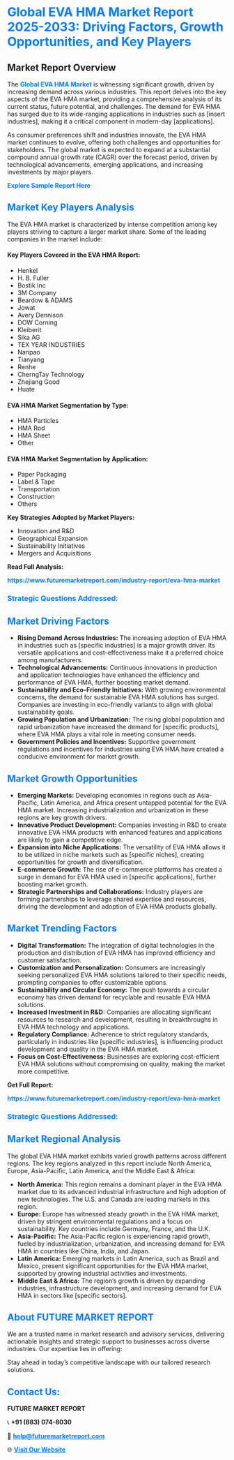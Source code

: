 <h1 style="color: #007BFF;">Global EVA HMA Market Report 2025-2033: Driving Factors, Growth Opportunities, and Key Players</h1>

<section id="overview">
<h2>Market Report Overview</h2>
<p>The <a href="https://www.futuremarketreport.com/industry-report/eva-hma-market" style="color: #007BFF; text-decoration: none;"><strong>Global EVA HMA Market</strong></a> is witnessing significant growth, driven by increasing demand across various industries. This report delves into the key aspects of the EVA HMA market, providing a comprehensive analysis of its current status, future potential, and challenges. The demand for EVA HMA has surged due to its wide-ranging applications in industries such as [insert industries], making it a critical component in modern-day [applications].</p>
<p>As consumer preferences shift and industries innovate, the EVA HMA market continues to evolve, offering both challenges and opportunities for stakeholders. The global market is expected to expand at a substantial compound annual growth rate (CAGR) over the forecast period, driven by technological advancements, emerging applications, and increasing investments by major players.</p>
</section>

<section id="overview">
<p><a href="https://www.futuremarketreport.com/request-sample/reportId=43852" style="color: #007BFF; text-decoration: none;"><strong>Explore Sample Report Here</strong></a></p>
</section>

<section id="key-players">
<h2 style="color: #007BFF;">Market Key Players Analysis</h2>
<p>The EVA HMA market is characterized by intense competition among key players striving to capture a larger market share. Some of the leading companies in the market include:</p>
<h4>Key Players Covered in the EVA HMA Report:</h4>
<ul><li>Henkel</li><li>H. B. Fuller</li><li>Bostik Inc</li><li>3M Company</li><li>Beardow &amp; ADAMS</li><li>Jowat</li><li>Avery Dennison</li><li>DOW Corning</li><li>Kleiberit</li><li>Sika AG</li><li>TEX YEAR INDUSTRIES</li><li>Nanpao</li><li>Tianyang</li><li>Renhe</li><li>CherngTay Technology</li><li>Zhejiang Good</li><li>Huate</li></ul>
<h4>EVA HMA Market Segmentation by Type:</h4>
<ul><li>HMA Particles</li><li>HMA Rod</li><li>HMA Sheet</li><li>Other</li></ul>

<h4>EVA HMA Market Segmentation by Application:</h4>
<ul><li>Paper Packaging</li><li>Label &amp; Tape</li><li>Transportation</li><li>Construction</li><li>Others</li></ul>
<p><strong>Key Strategies Adopted by Market Players:</strong></p>
<ul>
<li>Innovation and R&D</li>
<li>Geographical Expansion</li>
<li>Sustainability Initiatives</li>
<li>Mergers and Acquisitions</li>
</ul>
</section>

<section>
<p><strong>Read Full Analysis: </strong></p><a href="https://www.futuremarketreport.com/industry-report/eva-hma-market" style="color: #007BFF; text-decoration: none;"><strong>https://www.futuremarketreport.com/industry-report/eva-hma-market</strong></a>
<h3 style="color: #007BFF;">Strategic Questions Addressed:</h3>
</section>

<section id="driving-factors">
<h2 style="color: #007BFF;">Market Driving Factors</h2>
<ul>
<li><strong>Rising Demand Across Industries:</strong> The increasing adoption of EVA HMA in industries such as [specific industries] is a major growth driver. Its versatile applications and cost-effectiveness make it a preferred choice among manufacturers.</li>
<li><strong>Technological Advancements:</strong> Continuous innovations in production and application technologies have enhanced the efficiency and performance of EVA HMA, further boosting market demand.</li>
<li><strong>Sustainability and Eco-Friendly Initiatives:</strong> With growing environmental concerns, the demand for sustainable EVA HMA solutions has surged. Companies are investing in eco-friendly variants to align with global sustainability goals.</li>
<li><strong>Growing Population and Urbanization:</strong> The rising global population and rapid urbanization have increased the demand for [specific products], where EVA HMA plays a vital role in meeting consumer needs.</li>
<li><strong>Government Policies and Incentives:</strong> Supportive government regulations and incentives for industries using EVA HMA have created a conducive environment for market growth.</li>
</ul>
</section>

<section id="growth-opportunities">
<h2 style="color: #007BFF;">Market Growth Opportunities</h2>
<ul>
<li><strong>Emerging Markets:</strong> Developing economies in regions such as Asia-Pacific, Latin America, and Africa present untapped potential for the EVA HMA market. Increasing industrialization and urbanization in these regions are key growth drivers.</li>
<li><strong>Innovative Product Development:</strong> Companies investing in R&D to create innovative EVA HMA products with enhanced features and applications are likely to gain a competitive edge.</li>
<li><strong>Expansion into Niche Applications:</strong> The versatility of EVA HMA allows it to be utilized in niche markets such as [specific niches], creating opportunities for growth and diversification.</li>
<li><strong>E-commerce Growth:</strong> The rise of e-commerce platforms has created a surge in demand for EVA HMA used in [specific applications], further boosting market growth.</li>
<li><strong>Strategic Partnerships and Collaborations:</strong> Industry players are forming partnerships to leverage shared expertise and resources, driving the development and adoption of EVA HMA products globally.</li>
</ul>
</section>

<section id="trending-factors">
<h2 style="color: #007BFF;">Market Trending Factors</h2>
<ul>
<li><strong>Digital Transformation:</strong> The integration of digital technologies in the production and distribution of EVA HMA has improved efficiency and customer satisfaction.</li>
<li><strong>Customization and Personalization:</strong> Consumers are increasingly seeking personalized EVA HMA solutions tailored to their specific needs, prompting companies to offer customizable options.</li>
<li><strong>Sustainability and Circular Economy:</strong> The push towards a circular economy has driven demand for recyclable and reusable EVA HMA solutions.</li>
<li><strong>Increased Investment in R&D:</strong> Companies are allocating significant resources to research and development, resulting in breakthroughs in EVA HMA technology and applications.</li>
<li><strong>Regulatory Compliance:</strong> Adherence to strict regulatory standards, particularly in industries like [specific industries], is influencing product development and quality in the EVA HMA market.</li>
<li><strong>Focus on Cost-Effectiveness:</strong> Businesses are exploring cost-efficient EVA HMA solutions without compromising on quality, making the market more competitive.</li>
</ul>
</section>

<section>
<p><strong>Get Full Report: </strong></p><a href="https://www.futuremarketreport.com/industry-report/eva-hma-market" style="color: #007BFF; text-decoration: none;"><strong>https://www.futuremarketreport.com/industry-report/eva-hma-market</strong></a>
<h3 style="color: #007BFF;">Strategic Questions Addressed:</h3>
</section>


<section id="regional-analysis">
<h2 style="color: #007BFF;">Market Regional Analysis</h2>
<p>The global EVA HMA market exhibits varied growth patterns across different regions. The key regions analyzed in this report include North America, Europe, Asia-Pacific, Latin America, and the Middle East & Africa:</p>
<ul>
<li><strong>North America:</strong> This region remains a dominant player in the EVA HMA market due to its advanced industrial infrastructure and high adoption of new technologies. The U.S. and Canada are leading markets in this region.</li>
<li><strong>Europe:</strong> Europe has witnessed steady growth in the EVA HMA market, driven by stringent environmental regulations and a focus on sustainability. Key countries include Germany, France, and the U.K.</li>
<li><strong>Asia-Pacific:</strong> The Asia-Pacific region is experiencing rapid growth, fueled by industrialization, urbanization, and increasing demand for EVA HMA in countries like China, India, and Japan.</li>
<li><strong>Latin America:</strong> Emerging markets in Latin America, such as Brazil and Mexico, present significant opportunities for the EVA HMA market, supported by growing industrial activities and investments.</li>
<li><strong>Middle East & Africa:</strong> The region’s growth is driven by expanding industries, infrastructure development, and increasing demand for EVA HMA in sectors like [specific sectors].</li>
</ul>
</section>

<footer>
<h2 style="color: #007BFF;">About FUTURE MARKET REPORT</h2>
<p>We are a trusted name in market research and advisory services, delivering actionable insights and strategic support to businesses across diverse industries. Our expertise lies in offering:</p>

<p>Stay ahead in today’s competitive landscape with our tailored research solutions.</p>

<h2 style="color: #007BFF;">Contact Us:</h2>
<p><strong>FUTURE MARKET REPORT</strong></p>
<p>📞 <strong>+91 (883) 074-8030</strong></p>
<p>📧 <strong><a href="mailto:help@futuremarketreport.com" style="color: #007BFF;">help@futuremarketreport.com</a></strong></p>
<p>🌐 <strong><a href="https://www.futuremarketreport.com/" style="color: #007BFF;">Visit Our Website</a></strong></p>
</footer>